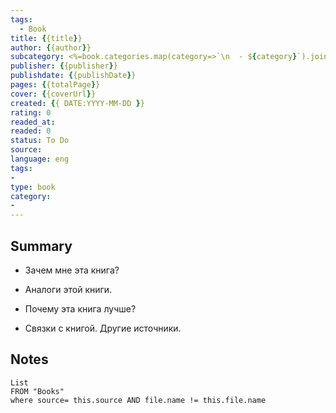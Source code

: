 ```yaml
---
tags:
  - Book
title: {{title}} 
author: {{author}}
subcategory: <%=book.categories.map(category=>`\n  - ${category}`).join('')%>
publisher: {{publisher}}
publishdate: {{publishDate}}
pages: {{totalPage}}
cover: {{coverUrl}}
created: {{ DATE:YYYY-MM-DD }}
rating: 0
readed_at: 
readed: 0
status: To Do
source: 
language: eng
tags:
- 
type: book
category: 
- 
---
```

## Summary
- Зачем мне эта книга?
	
- Аналоги этой книги.

- Почему эта книга лучше?

- Связки с книгой. Другие источники.

## Notes
```dataview
List 
FROM "Books"
where source= this.source AND file.name != this.file.name
```